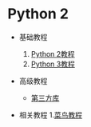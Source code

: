 # Python 2


* 基础教程
    1. [Python 2教程](基础教程)
    2. [Python 3教程](Python3)


* 高级教程
    * [第三方库](https://pypi.python.org/pypi)


* 相关教程
    1.[菜鸟教程](http://www.runoob.com/python/python-tutorial.html)

